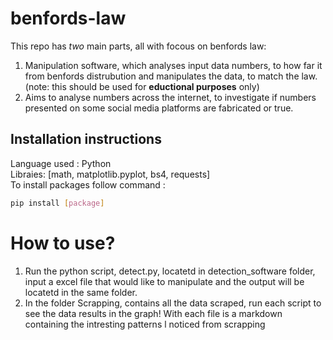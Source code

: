 # benfords-law
This repo has *two* main parts, all with focous on benfords law:

1. Manipulation software, which analyses input data numbers, to how far it from benfords distrubution and manipulates the data, to match the law. (note: this should be used for **eductional purposes** only)
2. Aims to analyse numbers across the internet, to investigate if numbers presented on some social media platforms are fabricated or true. 

## Installation instructions
Language used : Python<br>
Libraies: [math, matplotlib.pyplot,  bs4, requests]<br>
To install packages follow command :
```bash
pip install [package]
```

# How to use?
1. Run the python script, detect.py, locatetd in detection_software folder, input a excel file that would like to manipulate and the output will be locatetd in the same folder.
2. In the folder Scrapping, contains all the data scraped, run each script to see the data results in the graph! With each file is a markdown containing the intresting patterns l noticed from scrapping